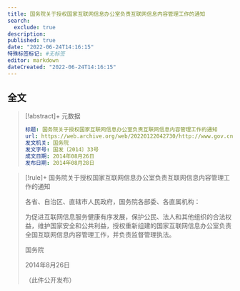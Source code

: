 ```yaml
---
title: 国务院关于授权国家互联网信息办公室负责互联网信息内容管理工作的通知
search:
  exclude: true
description:
published: true
date: "2022-06-24T14:16:15"
特殊标签标记: #无标签
editor: markdown
dateCreated: "2022-06-24T14:16:15"
---
```


## 全文

> [!abstract]+ 元数据
>
> ```YAML
> 标题: 国务院关于授权国家互联网信息办公室负责互联网信息内容管理工作的通知
> url: https://web.archive.org/web/20220122042730/http://www.gov.cn/zhengce/content/2014-08/28/content_9056.htm
> 发文机关: 国务院
> 发文字号: 国发〔2014〕33号
> 成文日期: 2014年08月26日
> 发布日期: 2014年08月28日
> ```

> [!rule]+ 国务院关于授权国家互联网信息办公室负责互联网信息内容管理工作的通知
>
> 各省、自治区、直辖市人民政府，国务院各部委、各直属机构：
>
> 为促进互联网信息服务健康有序发展，保护公民、法人和其他组织的合法权益，维护国家安全和公共利益，授权重新组建的国家互联网信息办公室负责全国互联网信息内容管理工作，并负责监督管理执法。
>
> 国务院
>
> 2014年8月26日
>
> （此件公开发布）
